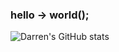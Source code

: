 ### hello -> world();
![Darren's GitHub stats](https://github-readme-stats.vercel.app/api?username=DarrenOfficial&count_private=true&theme=onedark)
